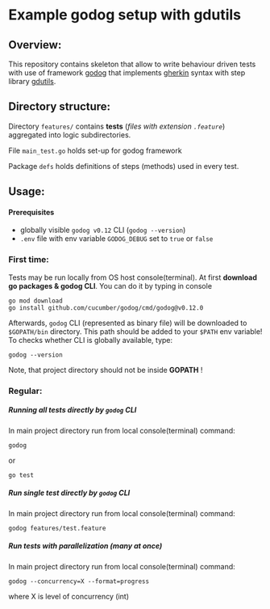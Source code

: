# Example godog setup with gdutils

## Overview:

This repository contains skeleton that allow to write behaviour driven tests with use of framework [godog](https://github.com/cucumber/godog)
that implements [gherkin](https://cucumber.io/docs/gherkin/) syntax with step library [gdutils](https://github.com/pawelWritesCode/gdutils).

## Directory structure:

Directory `features/` contains **tests** (_files with extension `.feature`_) aggregated into logic subdirectories.

File `main_test.go` holds set-up for godog framework

Package `defs` holds definitions of steps (methods) used in every test.

## Usage:

#### Prerequisites

* globally visible `godog v0.12` CLI (`godog --version`)
* `.env` file with env variable `GODOG_DEBUG` set to `true` or `false`

### First time:

Tests may be run locally from OS host console(terminal). At first
**download go packages & godog CLI**. You can do it by typing in console

```
go mod download
go install github.com/cucumber/godog/cmd/godog@v0.12.0
```

Afterwards, `godog` CLI (represented as binary file) will be downloaded to `$GOPATH/bin` directory. This path should be added to
your `$PATH` env variable! To checks whether CLI is globally available, type:

```
godog --version
```

Note, that project directory should not be inside **GOPATH** !

### Regular:

##### Running **all tests** directly by `godog` CLI

In main project directory run from local console(terminal) command:

```
godog
```

or

```
go test
```

##### Run **single test** directly by `godog` CLI

In main project directory run from local console(terminal) command:

```
godog features/test.feature
```

##### Run tests with parallelization (many at once)

In main project directory run from local console(terminal) command:

```
godog --concurrency=X --format=progress
```
where X is level of concurrency (int)